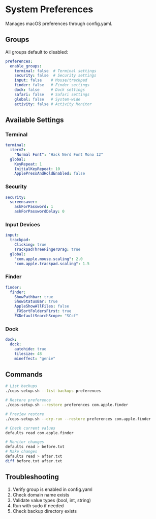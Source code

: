 # System Preferences

Manages macOS preferences through config.yaml.

## Groups

All groups default to disabled:

```yaml
preferences:
  enable_groups:
    terminal: false  # Terminal settings
    security: false  # Security settings
    input: false    # Mouse/trackpad
    finder: false   # Finder settings
    dock: false     # Dock settings
    safari: false   # Safari settings
    global: false   # System-wide
    activity: false # Activity Monitor
```

## Available Settings

### Terminal

```yaml
terminal:
  iterm2:
    "Normal Font": "Hack Nerd Font Mono 12"
  global:
    KeyRepeat: 1
    InitialKeyRepeat: 10
    ApplePressAndHoldEnabled: false
```

### Security

```yaml
security:
  screensaver:
    askForPassword: 1
    askForPasswordDelay: 0
```

### Input Devices

```yaml
input:
  trackpad:
    Clicking: true
    TrackpadThreeFingerDrag: true
  global:
    "com.apple.mouse.scaling": 2.0
    "com.apple.trackpad.scaling": 1.5
```

### Finder

```yaml
finder:
  finder:
    ShowPathbar: true
    ShowStatusBar: true
    AppleShowAllFiles: false
    _FXSortFoldersFirst: true
    FXDefaultSearchScope: "SCcf"
```

### Dock

```yaml
dock:
  dock:
    autohide: true
    tilesize: 48
    mineffect: "genie"
```

## Commands

```bash
# List backups
./cops-setup.sh --list-backups preferences

# Restore preference
./cops-setup.sh --restore preferences com.apple.finder

# Preview restore
./cops-setup.sh --dry-run --restore preferences com.apple.finder

# Check current values
defaults read com.apple.finder

# Monitor changes
defaults read > before.txt
# Make changes
defaults read > after.txt
diff before.txt after.txt
```

## Troubleshooting

1. Verify group is enabled in config.yaml
2. Check domain name exists
3. Validate value types (bool, int, string)
4. Run with sudo if needed
5. Check backup directory exists
